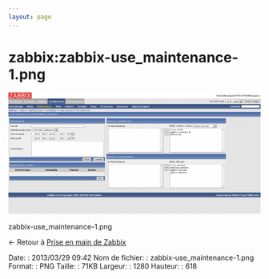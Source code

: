 ```yaml
---
layout: page
---
```


zabbix:zabbix-use\_maintenance-1.png
====================================

[![zabbix-use\_maintenance-1.png](../../assets/media/zabbix/zabbix-use_maintenance-1.png@cache=&w=900&h=434 "zabbix-use_maintenance-1.png")](../../assets/media/zabbix/zabbix-use_maintenance-1.png@cache= "Afficher le fichier original")

zabbix-use\_maintenance-1.png

← Retour à [Prise en main de
Zabbix](../../zabbix/zabbix-use.html "zabbix:zabbix-use")

Date:
:   2013/03/29 09:42
Nom de fichier:
:   zabbix-use\_maintenance-1.png
Format:
:   PNG
Taille:
:   71KB
Largeur:
:   1280
Hauteur:
:   618

